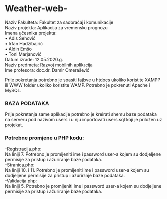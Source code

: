 # Weather-web-
Naziv Fakulteta: Fakultet za saobraćaj i komunikacije  
Naziv projekta: Aplikacija za vremensku prognozu  
Imena učesnika projekta:   
•	Adis Šehović  
•	Irfan Hadžibajrić  
•	Aldin Emšo  
•	Toni Marjanović  
Datum izrade: 12.05.2020.g.  
Naziv predmeta: Razvoj mobilnih aplikacija  
Ime profesora: doc.dr. Damir Omerašević  

Prije pokretanja potrebno je spasiti fajlove u htdocs ukoliko koristite XAMPP ili WWW folder ukoliko koristite WAMP.
Potrebno je pokrenuti Apache i MySQL.  

### BAZA PODATAKA  
Prije pokretanja same aplikacije potrebno je kreirati shemu baze podataka na serveru pod nazivom users i u nju importovati users.sql koji je priložen uz projekat.  

### Potrebne promjene u PHP kodu:  
-Registracija.php:  
Na liniji 7. Potrebno je promijeniti ime i password user-a kojem su dodjeljene permisije za pristup i ažuriranje baze podataka.  
-Stranica.php:  
Na liniji 10. i 11. Potrebno je promijeniti ime i password user-a kojem su dodjeljene permisije za pristup i ažuriranje baze podataka.  
-Validacija.php:  
Na liniji 5. Potrebno je promijeniti ime i password user-a kojem su dodjeljene permisije za pristup i ažuriranje baze podataka.  



